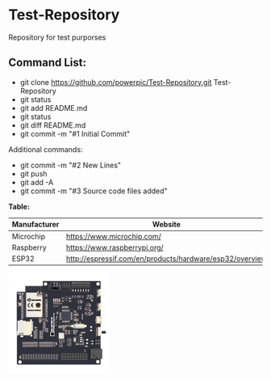 # Test-Repository
Repository for test purporses

## Command List:

- git clone https://github.com/powerpic/Test-Repository.git Test-Repository
- git status
- git add README.md
- git status
- git diff README.md
- git commit -m "#1 Initial Commit"

Additional commands:
- git commit -m "#2 New Lines"
- git push
- git add -A
- git commit -m "#3 Source code files added"


**Table:**

| Manufacturer | Website |
| ------ | ------ |
| Microchip | <https://www.microchip.com/> |
| Raspberry  | <https://www.raspberrypi.org/> |
| ESP32     | <http://espressif.com/en/products/hardware/esp32/overview> |

![picture alt](/esp-wrover-kit_0.png "ESP32")
